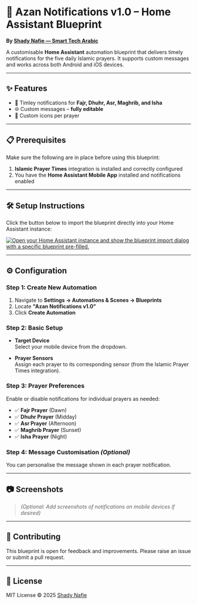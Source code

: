 # 🕌 Azan Notifications v1.0 – Home Assistant Blueprint

**By [Shady Nafie — Smart Tech Arabic](https://smarttecharabic.com)**

A customisable **Home Assistant** automation blueprint that delivers timely notifications for the five daily Islamic prayers. It supports custom messages and works across both Android and iOS devices.

---

## ✨ Features

- 🔔 Timley notifications for **Fajr, Dhuhr, Asr, Maghrib, and Isha**
- 🌐 Custom messages – **fully editable**
- 🎨 Custom icons per prayer

---

## 📋 Prerequisites

Make sure the following are in place before using this blueprint:

1. **Islamic Prayer Times** integration is installed and correctly configured
2. You have the **Home Assistant Mobile App** installed and notifications enabled

---

## 🛠️ Setup Instructions

Click the button below to import the blueprint directly into your Home Assistant instance:

[![Open your Home Assistant instance and show the blueprint import dialog with a specific blueprint pre-filled.](https://my.home-assistant.io/badges/blueprint_import.svg)](https://my.home-assistant.io/redirect/blueprint_import/?blueprint_url=https%3A%2F%2Fgithub.com%2Fshadynafie%2FAzanNotification%2Fblob%2Fmain%2Fblueprints%2Fautomation%2Fshadynafie%2Fazan_notifications.yaml)

---

## ⚙️ Configuration

### Step 1: Create New Automation

1. Navigate to **Settings → Automations & Scenes → Blueprints**
2. Locate **"Azan Notifications v1.0"**
3. Click **Create Automation**

### Step 2: Basic Setup

- **Target Device**  
  Select your mobile device from the dropdown.

- **Prayer Sensors**  
  Assign each prayer to its corresponding sensor (from the Islamic Prayer Times integration).

### Step 3: Prayer Preferences

Enable or disable notifications for individual prayers as needed:

- ✅ **Fajr Prayer** (Dawn)  
- ✅ **Dhuhr Prayer** (Midday)  
- ✅ **Asr Prayer** (Afternoon)  
- ✅ **Maghrib Prayer** (Sunset)  
- ✅ **Isha Prayer** (Night)


### Step 4: Message Customisation *(Optional)*

You can personalise the message shown in each prayer notification.

---

## 📷 Screenshots

> _(Optional: Add screenshots of notifications on mobile devices if desired)_

---

## 🤝 Contributing

This blueprint is open for feedback and improvements. Please raise an issue or submit a pull request.

---

## 📜 License

MIT License © 2025 [Shady Nafie](https://smarttecharabic.com)
